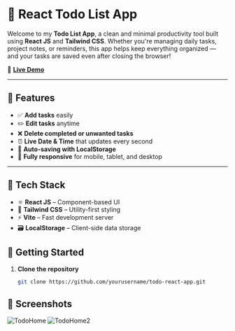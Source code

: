 # 📝 React Todo List App

Welcome to my **Todo List App**, a clean and minimal productivity tool built using **React JS** and **Tailwind CSS**. Whether you're managing daily tasks, project notes, or reminders, this app helps keep everything organized — and your tasks are saved even after closing the browser!

🔗 **[Live Demo](https://quicktodotasks.netlify.app/)**

---

## 🚀 Features

- ✅ **Add tasks** easily  
- ✏️ **Edit tasks** anytime  
- ❌ **Delete completed or unwanted tasks**  
- ⏰ **Live Date & Time** that updates every second  
- 💾 **Auto-saving with LocalStorage**  
- 📱 **Fully responsive** for mobile, tablet, and desktop  

---

## 🧰 Tech Stack

- ⚛️ **React JS** – Component-based UI
- 🎨 **Tailwind CSS** – Utility-first styling
- ⚡ **Vite** – Fast development server
- 🗃️ **LocalStorage** – Client-side data storage



## 🚀 Getting Started

1. **Clone the repository**
   ```bash
   git clone https://github.com/yourusername/todo-react-app.git


## 📸 Screenshots

![TodoHome](https://github.com/user-attachments/assets/a94dc326-83b3-4c5d-8371-338fcf8d1053)
![TodoHome2](https://github.com/user-attachments/assets/8d54caf0-2001-4f73-9de5-ee7c6d31e165)

